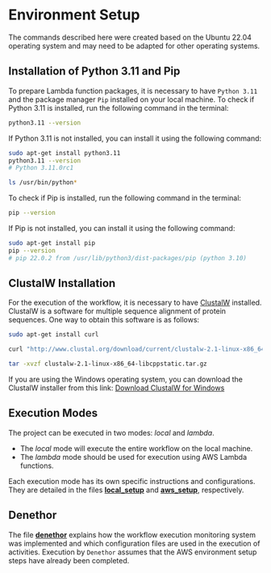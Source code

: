 # Environment Setup

The commands described here were created based on the Ubuntu 22.04 operating system and may need to be adapted for other operating systems.

## Installation of Python 3.11 and Pip

To prepare Lambda function packages, it is necessary to have `Python 3.11` and the package manager `Pip` installed on your local machine. To check if Python 3.11 is installed, run the following command in the terminal:

```bash
python3.11 --version
```

If Python 3.11 is not installed, you can install it using the following command:

```bash
sudo apt-get install python3.11
python3.11 --version
# Python 3.11.0rc1

ls /usr/bin/python*
```

To check if Pip is installed, run the following command in the terminal:

```bash
pip --version
```

If Pip is not installed, you can install it using the following command:

```bash
sudo apt-get install pip
pip --version
# pip 22.0.2 from /usr/lib/python3/dist-packages/pip (python 3.10)
```

## ClustalW Installation

For the execution of the workflow, it is necessary to have [ClustalW](http://www.clustal.org/clustal2/) installed. ClustalW is a software for multiple sequence alignment of protein sequences. One way to obtain this software is as follows:

```bash
sudo apt-get install curl

curl "http://www.clustal.org/download/current/clustalw-2.1-linux-x86_64-libcppstatic.tar.gz" -O

tar -xvzf clustalw-2.1-linux-x86_64-libcppstatic.tar.gz
```

If you are using the Windows operating system, you can download the ClustalW installer from this link: [Download ClustalW for Windows](http://www.clustal.org/download/current/clustalw-2.1-win.msi)

## Execution Modes

The project can be executed in two modes: *local* and *lambda*.

- The *local* mode will execute the entire workflow on the local machine.
- The *lambda* mode should be used for execution using AWS Lambda functions.

Each execution mode has its own specific instructions and configurations. They are detailed in the files **[local_setup](doc/local_setup.md)** and **[aws_setup](doc\aws_setup.md)**, respectively.

## Denethor

The file **[denethor](doc/denethor.md)** explains how the workflow execution monitoring system was implemented and which configuration files are used in the execution of activities. Execution by `Denethor` assumes that the AWS environment setup steps have already been completed.